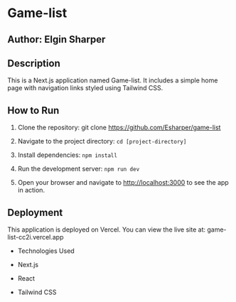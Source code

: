 
# Game-list



## Author: Elgin Sharper



## Description 

 

This is a Next.js application named Game-list. It includes a simple home page with navigation links styled using Tailwind CSS.



## How to Run



1. Clone the repository: git clone https://github.com/Esharper/game-list

2. Navigate to the project directory: `cd [project-directory]`

3. Install dependencies: `npm install`

4. Run the development server: `npm run dev`

5. Open your browser and navigate to [http://localhost:3000](http://localhost:3000) to see the app in action.



## Deployment



This application is deployed on Vercel. You can view the live site at: game-list-cc2i.vercel.app



- Technologies Used

- Next.js

- React

- Tailwind CSS